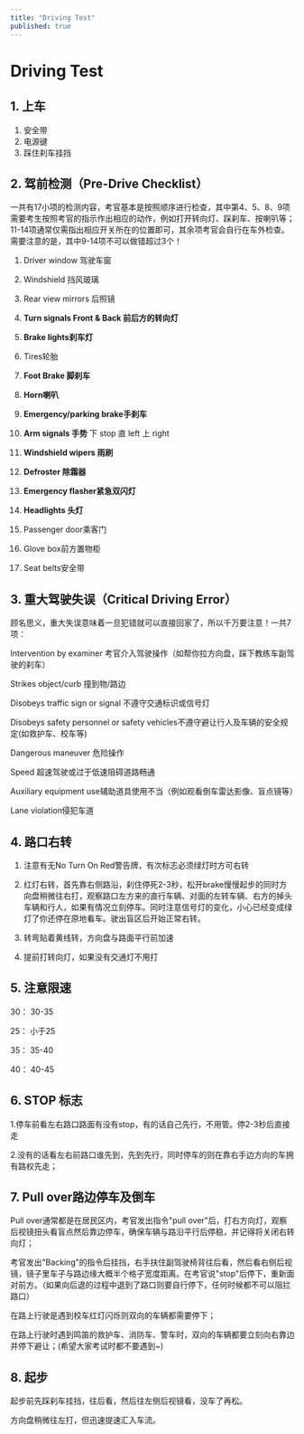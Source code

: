 ```yaml
---
title: "Driving Test"
published: true
---
```



# Driving Test
## 1. 上车
<ol>
<li>安全带</li>
<li>电源键</li>
<li>踩住刹车挂挡</li>
</ol>

## 2. 驾前检测（Pre-Drive Checklist）

一共有17小项的检测内容，考官基本是按照顺序进行检查，其中第4、5、8、9项需要考生按照考官的指示作出相应的动作，例如打开转向灯、踩刹车、按喇叭等；11-14项通常仅需指出相应开关所在的位置即可，其余项考官会自行在车外检查。需要注意的是，其中9-14项不可以做错超过3个！

1. Driver window 驾驶车窗

2. Windshield 挡风玻璃

3. Rear view mirrors 后照镜

4. **Turn signals Front & Back 前后方的转向灯**

5. **Brake lights刹车灯**

6. Tires轮胎

7. **Foot Brake 脚刹车**

8. **Horn喇叭**

9. **Emergency/parking brake手刹车**

10. **Arm signals 手势**  下 stop 直 left 上 right

11. **Windshield wipers 雨刷**

12. **Defroster 除霜器**

13. **Emergency flasher紧急双闪灯**

14. **Headlights 头灯**

15. Passenger door乘客门

16. Glove box前方置物柜

17. Seat belts安全带

## 3. 重大驾驶失误（Critical Driving Error）

顾名思义，重大失误意味着一旦犯错就可以直接回家了，所以千万要注意！一共7项：

Intervention by examiner 考官介入驾驶操作（如帮你拉方向盘，踩下教练车副驾驶的刹车）

Strikes object/curb 撞到物/路边

Disobeys traffic sign or signal 不遵守交通标识或信号灯

Disobeys safety personnel or safety vehicles不遵守避让行人及车辆的安全规定(如救护车、校车等)

Dangerous maneuver 危险操作

Speed 超速驾驶或过于低速阻碍道路畅通

Auxiliary equipment use辅助道具使用不当（例如观看倒车雷达影像、盲点镜等）

Lane violation侵犯车道

## 4. 路口右转

1. 注意有无No Turn On Red警告牌，有次标志必须绿灯时方可右转

2. 红灯右转，首先靠右侧路沿，刹住停死2-3秒，松开brake慢慢起步的同时方向盘稍微往右打，观察路口左方来的直行车辆、对面的左转车辆、右方的掉头车辆和行人，如果有情况立刻停车。同时注意信号灯的变化，小心已经变成绿灯了你还停在原地看车。驶出盲区后开始正常右转。
   
3. 转弯贴着黄线转，方向盘与路面平行前加速

4. 提前打转向灯，如果没有交通灯不用打 

## 5. 注意限速

30： 30-35

25： 小于25

35： 35-40

40： 40-45

## 6. STOP 标志

1.停车前看左右路口路面有没有stop，有的话自己先行，不用管。停2-3秒后直接走

2.没有的话看左右前路口谁先到，先到先行，同时停车的则在靠右手边方向的车拥有路权先走；

## 7. Pull over路边停车及倒车

Pull over通常都是在居民区内，考官发出指令"pull over"后，打右方向灯，观察后视镜扭头看盲点然后靠边停车，确保车辆与路沿平行后停稳，并记得将关闭右转向灯；

考官发出"Backing"的指令后挂挡，右手扶住副驾驶椅背往后看，然后看右侧后视镜，镜子里车子与路边缘大概半个格子宽度距离。在考官说"stop"后停下，重新面对前方。（如果向后退的过程中退到了路口则要自行停下，任何时候都不可以阻拦路口）

在路上行驶是遇到校车红灯闪烁则双向的车辆都需要停下；

在路上行驶时遇到鸣笛的救护车、消防车、警车时，双向的车辆都要立刻向右靠边并停下避让；(希望大家考试时都不要遇到~)

## 8. 起步

起步前先踩刹车挂挡，往后看，然后往左侧后视镜看，没车了再松。

方向盘稍微往左打，但迅速提速汇入车流。
